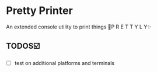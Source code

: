 ﻿# Pretty Printer

An extended console utility to print things 💫P R E T T Y L Y✨

## TODOS☑️

- [ ] test on additional platforms and terminals 